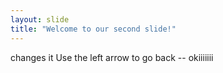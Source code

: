 ```yaml
---
layout: slide
title: "Welcome to our second slide!"
---
```

changes it
Use the left arrow to go back -- okiiiiiii
